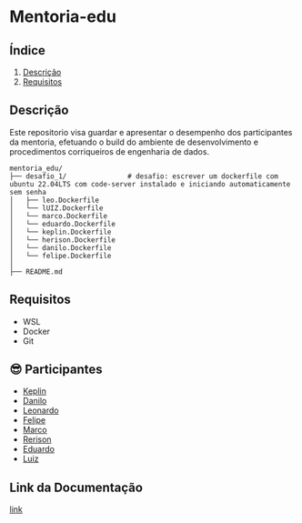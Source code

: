 # Mentoria-edu

## Índice

1. [Descrição](#descrição)
2. [Requisitos](#requisitos)

## Descrição

Este repositorio visa guardar e apresentar o desempenho dos participantes da mentoria, efetuando o build do ambiente de desenvolvimento e procedimentos corriqueiros de engenharia de dados.

```
mentoria_edu/
├── desafio_1/               # desafio: escrever um dockerfile com ubuntu 22.04LTS com code-server instalado e iniciando automaticamente sem senha
│   ├── leo.Dockerfile   
│   └── lUIZ.Dockerfile
│   └── marco.Dockerfile
│   └── eduardo.Dockerfile
│   └── keplin.Dockerfile
│   └── herison.Dockerfile
│   └── danilo.Dockerfile
│   └── felipe.Dockerfile
│
├── README.md

```

## Requisitos
- WSL
- Docker
- Git

## :sunglasses: Participantes

- [Keplin](https://github.com/keplinsousa)
- [Danilo](https://github.com/daanilol)
- [Leonardo](https://github.com/Leo-Adelmo)
- [Felipe](https://github.com/Phill-Andrade)
- [Marco](https://github.com/marcosvieira08)
- [Rerison](https://github.com/Rerison-git)
- [Eduardo](https://github.com/eduardoliveirag)
- [Luiz](https://github.com/luiz-vaz)

## Link da Documentação

[link](https://www.notion.so/1c408c995dce8017827cf53f445a924d?v=1c408c995dce803eb025000cdbd98892)